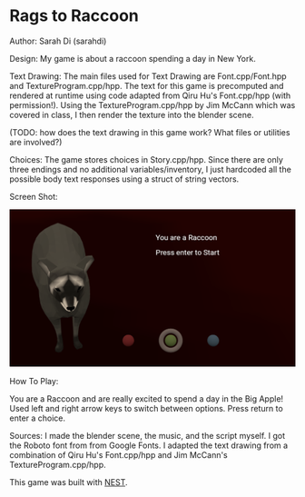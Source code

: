 # Rags to Raccoon

Author: Sarah Di (sarahdi)

Design: My game is about a raccoon spending a day in New York.

Text Drawing: The main files used for Text Drawing are Font.cpp/Font.hpp and TextureProgram.cpp/hpp. The text for this game is precomputed and rendered at runtime using code adapted from Qiru Hu's Font.cpp/hpp (with permission!). Using the TextureProgram.cpp/hpp by Jim McCann which was covered in class, I then render the texture into the blender scene.

(TODO: how does the text drawing in this game work? What files or utilities are involved?)

Choices: The game stores choices in Story.cpp/hpp. Since there are only three endings and no additional variables/inventory, I just hardcoded all the possible body text responses using a struct of string vectors.

Screen Shot:

![Screen Shot](screenshot.png)

How To Play:

You are a Raccoon and are really excited to spend a day in the Big Apple!
Used left and right arrow keys to switch between options. Press return to enter a choice.

Sources: I made the blender scene, the music, and the script myself. I got the Roboto font from from Google Fonts. I adapted the text drawing from a combination of Qiru Hu's Font.cpp/hpp and Jim McCann's TextureProgram.cpp/hpp.

This game was built with [NEST](NEST.md).

